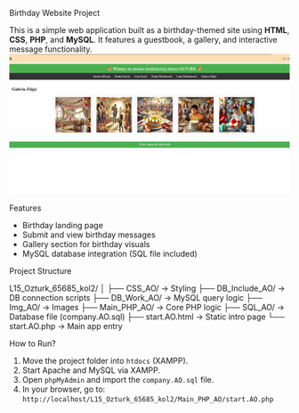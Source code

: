  Birthday Website Project

This is a simple web application built as a birthday-themed site using **HTML**, **CSS**, **PHP**, and **MySQL**. It features a guestbook, a gallery, and interactive message functionality.![Birthday Website Preview](./Bhirtday.png)

Features

-  Birthday landing page  
-  Submit and view birthday messages  
- Gallery section for birthday visuals  
-  MySQL database integration (SQL file included)

 Project Structure
 
 L15_Ozturk_65685_kol2/
│
├── CSS_AO/ → Styling
├── DB_Include_AO/ → DB connection scripts
├── DB_Work_AO/ → MySQL query logic
├── Img_AO/ → Images
├── Main_PHP_AO/ → Core PHP logic
├── SQL_AO/ → Database file (company.AO.sql)
├── start.AO.html → Static intro page
└── start.AO.php → Main app entry


 How to Run?

1. Move the project folder into `htdocs` (XAMPP).
2. Start Apache and MySQL via XAMPP.
3. Open `phpMyAdmin` and import the `company.AO.sql` file.
4. In your browser, go to:  
   `http://localhost/L15_Ozturk_65685_kol2/Main_PHP_AO/start.AO.php`

